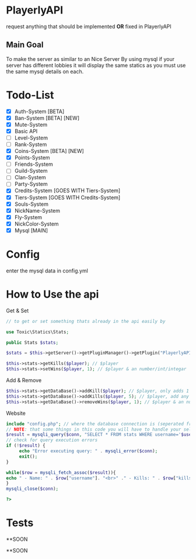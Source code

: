 # PlayerlyAPI
request anything that should be implemented **OR** fixed in PlayerlyAPI
## Main Goal
To make the server as similar to an Nice Server
By using mysql if your server has different lobbies it will display the same statics as you
must use the same mysql details on each.
# Todo-List
- [X] Auth-System [BETA]
- [X] Ban-System [BETA] [NEW]
- [X] Mute-System
- [X] Basic API
- [ ] Level-System
- [ ] Rank-System
- [X] Coins-System [BETA] [NEW]
- [X] Points-System
- [ ] Friends-System
- [ ] Guild-System
- [ ] Clan-System
- [ ] Party-System
- [X] Credits-System [GOES WITH Tiers-System]
- [X] Tiers-System [GOES WITH Credits-System]
- [X] Souls-System
- [X] NickName-System
- [X] Fly-System
- [X] NickColor-System 
- [X] Mysql [MAIN]
# Config
enter the mysql data in config.yml
# How to Use the api
Get & Set
```php
// to get or set something thats already in the api easily by

use Toxic\Statics\Stats;

public Stats $stats;

$stats = $this->getServer()->getPluginManager()->getPlugin("PlayerlyAPI")

$this->stats->getKills($player); // $player
$this->stats->setWins($player, 1); // $player & an number/int/integar

```
Add & Remove
```php
$this->stats->getDataBase()->addKill($player); // $player, only adds 1 kill
$this->stats->getDataBase()->addKills($player, 5); // $player, add any amount of kills
$this->stats->getDataBase()->removeWins($player, 1); // $player & an number/int/integar
```

Website
```php
include "config.php"; // where the database connection is (seperated from main)
// NOTE: that some things in this code you will have to handle your self (such as the $username)
$result = mysqli_query($conn, "SELECT * FROM stats WHERE username='$username'"); // $username must be handled by you & $conn is in the config.php
// check for query execution errors
if (!$result) {
     echo "Error executing query: " . mysqli_error($conn);
     exit();
}

while($row = mysqli_fetch_assoc($result)){
echo " - Name: " . $row["username"]. "<br>" ." - Kills: " . $row["kills"]. "<br>" . "- Wins:" . $row["wins"]. "<br>" . "- Deaths:" . $row["deaths"]. "<br>";
}
mysqli_close($conn);

?>
```
# Tests
**SOON

**SOON
